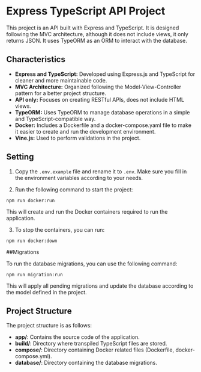 # Express TypeScript API Project

This project is an API built with Express and TypeScript. It is designed following the MVC architecture, although it does not include views, it only returns JSON. It uses TypeORM as an ORM to interact with the database.

## Characteristics

- **Express and TypeScript:** Developed using Express.js and TypeScript for cleaner and more maintainable code.
- **MVC Architecture:** Organized following the Model-View-Controller pattern for a better project structure.
- **API only:** Focuses on creating RESTful APIs, does not include HTML views.
- **TypeORM:** Uses TypeORM to manage database operations in a simple and TypeScript-compatible way.
- **Docker:** Includes a Dockerfile and a docker-compose.yaml file to make it easier to create and run the development environment.
- **Vine.js:** Used to perform validations in the project.

## Setting

1. Copy the `.env.example` file and rename it to `.env`. Make sure you fill in the environment variables according to your needs.

2. Run the following command to start the project:

``npm run docker:run``

This will create and run the Docker containers required to run the application.

3. To stop the containers, you can run:

``npm run docker:down``

##Migrations

To run the database migrations, you can use the following command:

``npm run migration:run``

This will apply all pending migrations and update the database according to the model defined in the project.

## Project Structure

The project structure is as follows:

- **app/**: Contains the source code of the application.
- **build/**: Directory where transpiled TypeScript files are stored.
- **compose/**: Directory containing Docker related files (Dockerfile, docker-compose.yml).
- **database/**: Directory containing the database migrations.